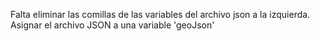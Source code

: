 Falta eliminar las comillas de las variables del archivo json a la izquierda.
Asignar el archivo JSON a una variable 'geoJson'
